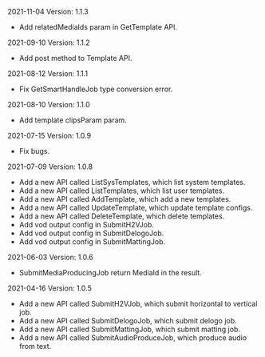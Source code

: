 2021-11-04 Version: 1.1.3
- Add relatedMediaIds param in GetTemplate API.

2021-09-10 Version: 1.1.2
- Add post method to Template API.

2021-08-12 Version: 1.1.1
- Fix GetSmartHandleJob type conversion error.

2021-08-10 Version: 1.1.0
- Add template clipsParam param.

2021-07-15 Version: 1.0.9
- Fix bugs.

2021-07-09 Version: 1.0.8
- Add a new API called ListSysTemplates, which list system templates.
- Add a new API called ListTemplates, which list user templates.
- Add a new API called AddTemplate, which add a new templates.
- Add a new API called UpdateTemplate, which update template configs.
- Add a new API called DeleteTemplate, which delete templates.
- Add vod output config in SubmitH2VJob.
- Add vod output config in SubmitDelogoJob.
- Add vod output config in SubmitMattingJob.

2021-06-03 Version: 1.0.6
- SubmitMediaProducingJob return MediaId in the result.

2021-04-16 Version: 1.0.5
- Add a new API called SubmitH2VJob, which submit horizontal to vertical job.
- Add a new API called SubmitDelogoJob, which submit delogo job.
- Add a new API called SubmitMattingJob, which submit matting job.
- Add a new API called SubmitAudioProduceJob, which produce audio from text.

